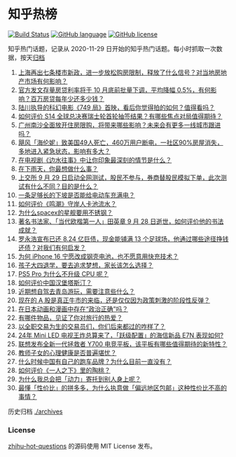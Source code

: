 # 知乎热榜
[![Build Status](https://github.com/ToWeLong/zhihu-hot-questions/workflows/CI/badge.svg)](https://github.com/ToWeLong/zhihu-hot-questions/actions)
[![GitHub language](https://img.shields.io/badge/language-golang-orange.svg)](https://golang.org/)
[![GitHub license](https://img.shields.io/github/license/ToWeLong/zhihu-hot-questions)](https://github.com/ToWeLong/zhihu-hot-questions/blob/main/LICENSE)

知乎热门话题，记录从 2020-11-29 日开始的知乎热门话题。每小时抓取一次数据，按天[归档](./archives)

<!-- BEGIN -->

1. [上海再出七条楼市新政，进一步放松购房限制，释放了什么信号？对当地房地产市场有何影响？](https://www.zhihu.com/question/689470124)
1. [官方发文存量房贷利率将于 10 月底前批量下调，平均降幅 0.5%，有何影响？百万房贷每年少还多少钱？](https://www.zhihu.com/question/689366863)
1. [陆川执导的科幻电影《749 局》首映，看后你觉得拍的如何？值得看吗？](https://www.zhihu.com/question/689079411)
1. [如何评价 S14 全球总决赛瑞士轮首轮抽签结果？有哪些焦点对局值得期待？](https://www.zhihu.com/question/690717244)
1. [广州南沙全面放开住房限购，将带来哪些影响？未来会有更多一线城市跟进吗？](https://www.zhihu.com/question/673024136)
1. [飓风「海伦妮」致美国49人死亡，460万用户断电，一社区90%房屋消失，多地进入紧急状态，影响有多大？](https://www.zhihu.com/question/680288984)
1. [在电视剧《边水往事》中让你印象最深刻的情节是什么？](https://www.zhihu.com/question/664432139)
1. [在下雨天，你最想做什么事？](https://www.zhihu.com/question/679235841)
1. [上交所 9 月 29 日启动全网测试，股民不参与，券商替股民模拟下单，此次测试有什么不同？目的是什么？](https://www.zhihu.com/question/682461956)
1. [一条足够长的下坡是否能给电动车充满电？](https://www.zhihu.com/question/628293792)
1. [如何评价《鸣潮》守岸人卡池流水？](https://www.zhihu.com/question/685103490)
1. [为什么spacex的星舰要用不锈钢？](https://www.zhihu.com/question/406813026)
1. [著名书法家、「当代欧楷第一人」田英章 9 月 28 日逝世，如何评价他的书法成就？](https://www.zhihu.com/question/682215971)
1. [罗永浩宣布已还 8.24 亿巨债，现金能铺满 13 个足球场，他通过哪些途径挣钱还债？对我们有何启发？](https://www.zhihu.com/question/677043479)
1. [为何 iPhone 16 宁愿改成钢壳电池，也不愿意用快充技术？](https://www.zhihu.com/question/667687176)
1. [孩子大四退学，要去追求梦想，家长该怎么选择？](https://www.zhihu.com/question/680242580)
1. [PS5 Pro 为什么不升级 CPU 呢？](https://www.zhihu.com/question/667541816)
1. [如何评价中国汉堡塔斯汀？](https://www.zhihu.com/question/614636954)
1. [近期想自驾去青岛游玩，需要注意些什么？](https://www.zhihu.com/question/666034831)
1. [现在的 A 股是真正牛市的来临，还是仅仅因为政策刺激的阶段性反弹？](https://www.zhihu.com/question/679697244)
1. [在日本动画和漫画中存在“政治正确”吗？](https://www.zhihu.com/question/41117990)
1. [有哪件物品，见证了你对旅行的热爱？](https://www.zhihu.com/question/666394131)
1. [以全职交易为生的交易员们，你们后来都过的咋样了？](https://www.zhihu.com/question/572525501)
1. [24年 Mini LED 电视王炸总算来了，「跃级配置」的海信新品 E7N 表现如何?](https://www.zhihu.com/question/684529917)
1. [联想发布全新一代拯救者 Y700 电竞平板，该平板有哪些值得期待的新特性？](https://www.zhihu.com/question/668149025)
1. [教师子女的心理健康是否普遍堪忧？](https://www.zhihu.com/question/664034662)
1. [什么时候中国有自己的跑车品牌？为什么目前一直没有？](https://www.zhihu.com/question/455232411)
1. [如何评价《一人之下》里的陶桃？](https://www.zhihu.com/question/606200856)
1. [为什么我总会把「动力」寄托到别人身上呢？](https://www.zhihu.com/question/668235338)
1. [最懂「性价比」的拼多多，为什么执意做「偏远地区包邮」这种性价比不高的事情？](https://www.zhihu.com/question/683033232)

<!-- END -->

历史归档 [./archives](./archives)


### License
[zhihu-hot-questions](https://github.com/towelong/zhihu-hot-questions) 的源码使用 MIT License 发布。